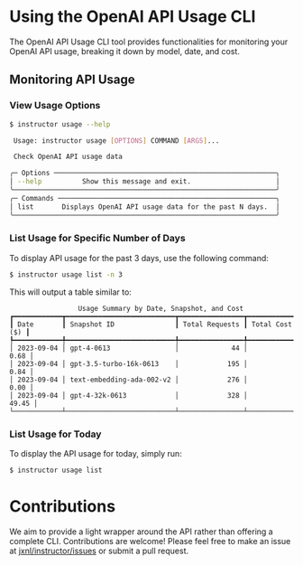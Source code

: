 # Using the OpenAI API Usage CLI

The OpenAI API Usage CLI tool provides functionalities for monitoring your OpenAI API usage, breaking it down by model, date, and cost.

## Monitoring API Usage

### View Usage Options

```sh
$ instructor usage --help

 Usage: instructor usage [OPTIONS] COMMAND [ARGS]...                                                           

 Check OpenAI API usage data                                                                                   

╭─ Options ───────────────────────────────────────────────────────╮
│ --help          Show this message and exit.                     │
╰─────────────────────────────────────────────────────────────────╯
╭─ Commands ──────────────────────────────────────────────────────╮
│ list       Displays OpenAI API usage data for the past N days.  │
╰─────────────────────────────────────────────────────────────────╯
```

### List Usage for Specific Number of Days

To display API usage for the past 3 days, use the following command:

```sh
$ instructor usage list -n 3
```

This will output a table similar to:

```plaintext
                 Usage Summary by Date, Snapshot, and Cost
┏━━━━━━━━━━━━┳━━━━━━━━━━━━━━━━━━━━━━━━━━━┳━━━━━━━━━━━━━━━━┳━━━━━━━━━━━━━━━━┓
┃ Date       ┃ Snapshot ID               ┃ Total Requests ┃ Total Cost ($) ┃
┡━━━━━━━━━━━━╇━━━━━━━━━━━━━━━━━━━━━━━━━━━╇━━━━━━━━━━━━━━━━╇━━━━━━━━━━━━━━━━┩
│ 2023-09-04 │ gpt-4-0613                │             44 │           0.68 │
│ 2023-09-04 │ gpt-3.5-turbo-16k-0613    │            195 │           0.84 │
│ 2023-09-04 │ text-embedding-ada-002-v2 │            276 │           0.00 │
│ 2023-09-04 │ gpt-4-32k-0613            │            328 │          49.45 │
└────────────┴───────────────────────────┴────────────────┴────────────────┘
```

### List Usage for Today

To display the API usage for today, simply run:

```sh
$ instructor usage list
```

# Contributions 

We aim to provide a light wrapper around the API rather than offering a complete CLI. Contributions are welcome! Please feel free to make an issue at [jxnl/instructor/issues](https://github.com/jxnl/instructor/issues) or submit a pull request.

